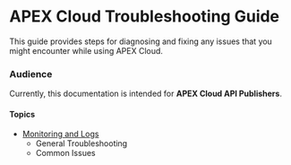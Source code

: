 # APEX Cloud Troubleshooting Guide

This guide provides steps for diagnosing and fixing any issues that you might encounter while using APEX Cloud.

### Audience

Currently, this documentation is intended for **APEX Cloud API Publishers**.

#### Topics
- [Monitoring and Logs](https://docs.developer.tech.gov.sg/docs/apex-cloud-troubleshooting-guide/docs/monitoring/monitoring-and-logs)
    - General Troubleshooting
    - Common Issues
